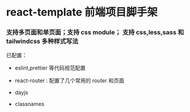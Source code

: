 # react-template 前端项目脚手架

### 支持多页面和单页面；支持 css module； 支持 css,less,sass 和 tailwindcss 多种样式写法

已配置：

-   eslint,prettier 等代码规范配置

-   react-router : 配置了几个常用的 router 和页面
-   dayjs
-   classnames

